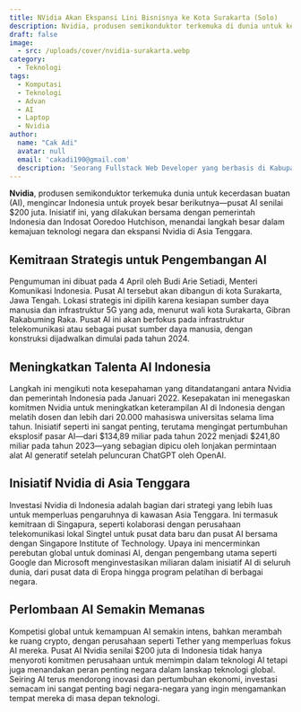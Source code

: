 ```yaml
---
title: NVidia Akan Ekspansi Lini Bisnisnya ke Kota Surakarta (Solo)
description: Nvidia, produsen semikonduktor terkemuka di dunia untuk kecerdasan buatan (AI), sedang mengincar Indonesia untuk proyek besar berikutnya—sebuah pusat AI senilai $200 juta. Inisiatif ini, yang bekerja sama dengan pemerintah Indonesia dan Indosat Ooredoo Hutchison, menandai langkah besar dalam kemajuan teknologi di negara tersebut serta ekspansi Nvidia di Asia Tenggara.
draft: false
image:
  - src: /uploads/cover/nvidia-surakarta.webp
category:
  - Teknologi
tags:
  - Komputasi
  - Teknologi
  - Advan
  - AI
  - Laptop
  - Nvidia
author:
  name: "Cak Adi"
  avatar: null
  email: 'cakadi190@gmail.com'
  description: 'Seorang Fullstack Web Developer yang berbasis di Kabupaten Ngawi yang suka sekali dengan desain dan juga hal yang berbau teknologi.'
---
```


**Nvidia**, produsen semikonduktor terkemuka dunia untuk kecerdasan buatan (AI), mengincar Indonesia untuk proyek besar berikutnya—pusat AI senilai $200 juta. Inisiatif ini, yang dilakukan bersama dengan pemerintah Indonesia dan Indosat Ooredoo Hutchison, menandai langkah besar dalam kemajuan teknologi negara dan ekspansi Nvidia di Asia Tenggara.

## Kemitraan Strategis untuk Pengembangan AI
Pengumuman ini dibuat pada 4 April oleh Budi Arie Setiadi, Menteri Komunikasi Indonesia. Pusat AI tersebut akan dibangun di kota Surakarta, Jawa Tengah. Lokasi strategis ini dipilih karena kesiapan sumber daya manusia dan infrastruktur 5G yang ada, menurut wali kota Surakarta, Gibran Rakabuming Raka. Pusat AI ini akan berfokus pada infrastruktur telekomunikasi atau sebagai pusat sumber daya manusia, dengan konstruksi dijadwalkan dimulai pada tahun 2024.

## Meningkatkan Talenta AI Indonesia
Langkah ini mengikuti nota kesepahaman yang ditandatangani antara Nvidia dan pemerintah Indonesia pada Januari 2022. Kesepakatan ini menegaskan komitmen Nvidia untuk meningkatkan keterampilan AI di Indonesia dengan melatih dosen dan lebih dari 20.000 mahasiswa universitas selama lima tahun. Inisiatif seperti ini sangat penting, terutama mengingat pertumbuhan eksplosif pasar AI—dari $134,89 miliar pada tahun 2022 menjadi $241,80 miliar pada tahun 2023—yang sebagian dipicu oleh lonjakan permintaan alat AI generatif setelah peluncuran ChatGPT oleh OpenAI.

## Inisiatif Nvidia di Asia Tenggara
Investasi Nvidia di Indonesia adalah bagian dari strategi yang lebih luas untuk memperluas pengaruhnya di kawasan Asia Tenggara. Ini termasuk kemitraan di Singapura, seperti kolaborasi dengan perusahaan telekomunikasi lokal Singtel untuk pusat data baru dan pusat AI bersama dengan Singapore Institute of Technology. Upaya ini mencerminkan perebutan global untuk dominasi AI, dengan pengembang utama seperti Google dan Microsoft menginvestasikan miliaran dalam inisiatif AI di seluruh dunia, dari pusat data di Eropa hingga program pelatihan di berbagai negara.

## Perlombaan AI Semakin Memanas
Kompetisi global untuk kemampuan AI semakin intens, bahkan merambah ke ruang crypto, dengan perusahaan seperti Tether yang memperluas fokus AI mereka. Pusat AI Nvidia senilai $200 juta di Indonesia tidak hanya menyoroti komitmen perusahaan untuk memimpin dalam teknologi AI tetapi juga menandakan peran penting negara dalam lanskap teknologi global. Seiring AI terus mendorong inovasi dan pertumbuhan ekonomi, investasi semacam ini sangat penting bagi negara-negara yang ingin mengamankan tempat mereka di masa depan teknologi.


